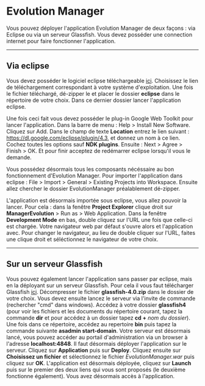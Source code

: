 Evolution Manager
=================

 
Vous pouvez déployer l'application Evolution Manager de deux façons : via Eclipse ou via un serveur Glassfish. Vous devez posséder une connection internet pour faire fonctionner l'application.
 
----
Via eclipse
------------ 
Vous devez posséder le logiciel eclipse téléchargeable [ici][1]. Choisissez le lien de téléchargement correspondant à votre système d'exploitation. Une fois le fichier téléchargé, dé-zipper le et placer le dossier **eclipse** dans le répertoire de votre choix. Dans ce dernier dossier lancer l'application eclipse.

Une fois ceci fait vous devez posséder le plug-in Google Web Toolkit pour lancer l'application. Dans la barre de menu : Help > Install New Software. Cliquez sur Add. Dans le champ de texte **Location** entrez le lien suivant : https://dl.google.com/eclipse/plugin/4.3, et donnez un nom à ce lien. Cochez toutes les options sauf **NDK plugins**. Ensuite : Next > Agree > Finish > OK. Et pour finir acceptez de redémarrer eclipse lorsqu'il vous le demande.

Vous possédez désormais tous les composants nécéssaire au bon fonctionnement d'Evolution Manager. Pour importer l'application dans eclipse : File > Import > General > Existing Projects into Workspace. Ensuite allez chercher le dossier EvolutionManager préalablement dé-zipper. 

L'application est désormais importée sous eclipse, vous allez pouvoir la lancer. Pour cela : dans la fenêtre **Project Explorer** clique droit sur **ManagerEvolution** > Run as > Web Application. Dans la fenêtre **Development Mode** en bas,  double cliquez sur l'URL une fois que celle-ci est chargée. Votre navigateur web par défaut s'ouvre alors et l'application avec. Pour changer le navigateur, au lieu de double cliquer sur l'URL, faites une clique droit et séléctionnez le navigateur de votre choix.


----------

Sur un serveur Glassfish
---------
Vous pouvez également lancer l'application sans passer par eclipse, mais en la déployant sur un serveur Glassfish. Pour cela il vous faut télécharger Glassfish [ici][2]. Décompresser le fichier **glassfish-4.0.zip** dans le dossier de votre choix. Vous devez ensuite lancez le serveur via l'invite de commande (rechercher "cmd" dans windows). Accédez à votre dossier **glassfish4** (pour voir les fichiers et les documents du répertoire courant, tapez la commande **dir** et pour accédez à un dossier tapez **cd +** *nom du dossier*). Une fois dans ce répertoire, accédez au repertoire **bin** puis tapez la commande suivante **asadmin start-domain**. Votre serveur est désormais lancé, vous pouvez accéder au portail d'administration via un browser à l'adresse **localhost:4848**. Il faut désormais déployer l'application sur le serveur. Cliquez sur **Application** puis sur **Deploy**. Cliquez ensuite sur **Choisissez un fichier** et sélectionnez le fichier *EvolutionManager.war* puis cliquez sur **OK**. L'application est désormais déployée, cliquez sur **Launch** puis sur le premier des deux liens qui vous sont proposés (le deuxième fonctionne également). Vous avez désormais accès à l'application.



  [1]:http://www.eclipse.org/downloads/packages/eclipse-standard-431/keplersr1
  [2]: https://glassfish.java.net/download.html
